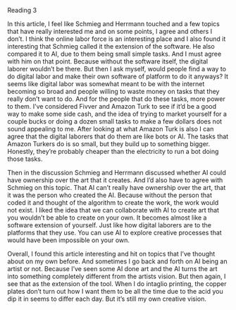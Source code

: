Reading 3

In this article, I feel like Schmieg and Herrmann touched and a few topics that have really interested me and on some points, I agree and others I don’t. I think the online labor force is an interesting place and I also found it interesting that Schmieg called it the extension of the software.  He also compared it to AI, due to them being small simple tasks. And I must agree with him on that point. Because without the software itself, the digital laborer wouldn’t be there.  But then I ask myself, would people find a way to do digital labor and make their own software of platform to do it anyways? It seems like digital labor was somewhat meant to be with the internet becoming so broad and people willing to waste money on tasks that they really don’t want to do. And for the people that do these tasks, more power to them. I’ve considered Fivver and Amazon Turk to see if it’d be a good way to make some side cash, and the idea of trying to market yourself for a couple bucks or doing a dozen small tasks to make a few dollars does not sound appealing to me. After looking at what Amazon Turk is also I can agree that the digital laborers that do them are like bots or AI. The tasks that Amazon Turkers do is so small, but they build up to something bigger. Honestly, they’re probably cheaper than the electricity to run a bot doing those tasks. 

Then in the discussion Schmieg and Herrmann discussed whether AI could have ownership over the art that it creates. And I’d also have to agree with Schmieg on this topic. That AI can’t really have ownership over the art, that it was the person who created the AI. Because without the person that coded it and thought of the algorithm to create the work, the work would not exist.  I liked the idea that we can collaborate with AI to create art that you wouldn’t be able to create on your own. It becomes almost like a software extension of yourself. Just like how digital laborers are to the platforms that they use. You can use AI to explore creative processes that would have been impossible on your own. 

Overall, I found this article interesting and hit on topics that I’ve thought about on my own before. 	And sometimes I go back and forth on AI being an artist or not. Because I’ve seen some AI done art and the AI turns the art into something completely different from the artists vision. But then again, I see that as the extension of the tool. When I do intaglio printing, the copper plates don’t turn out how I want them to be all the time due to the acid you dip it in seems to differ each day. But it’s still my own creative vision. 
